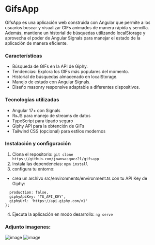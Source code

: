 # GifsApp 

GifsApp es una aplicación web construida con Angular que permite a los usuarios buscar y visualizar GIFs animados de manera rápida y sencilla. Además, mantiene un historial de búsquedas utilizando localStorage y aprovecha el poder de Angular Signals para manejar el estado de la aplicación de manera eficiente.

### Características
- Búsqueda de GIFs en la API de Giphy.
- Tendencias: Explora los GIFs más populares del momento.
- Historial de búsquedas almacenado en localStorage.
-  Manejo de estado con Angular Signals.
-  Diseño masonry responsive adaptable a diferentes dispositivos.

###  Tecnologías utilizadas
- Angular 17+ con Signals
- RxJS para manejo de streams de datos
- TypeScript para tipado seguro
- Giphy API para la obtención de GIFs
- Tailwind CSS (opcional) para estilos modernos
###  Instalación y configuración
1. Clona el repositorio: 
``` git clone https://github.com/joanvasquez21/gifsapp ```
2. Instala las dependencias: 
``` npm install ```
3. configura tu entorno:
- crea  un archivo src/environments/environment.ts con tu API Key de Giphy:
```export const environment = {
  production: false,
  giphyApiKey: 'TU_API_KEY',
  giphyUrl: 'https://api.giphy.com/v1'
};
```
4. Ejecuta la aplicación en modo desarrollo:
```ng serve ```
### Adjunto imagenes:
![image](https://github.com/user-attachments/assets/9d1ee4db-02b0-4e79-9603-94feda3dbc60)
![image](https://github.com/user-attachments/assets/37dbeee6-8e28-4450-8112-907981000938)
